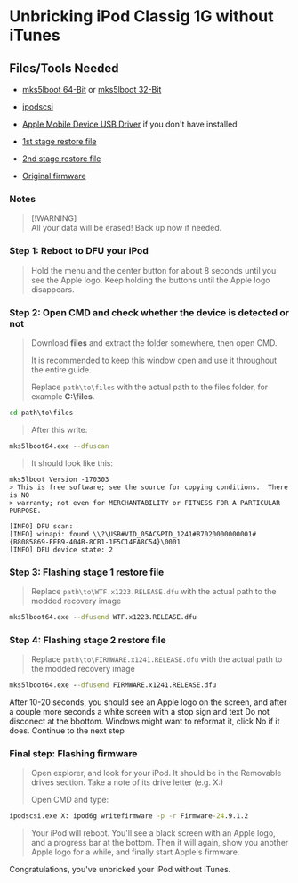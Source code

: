 # Unbricking iPod Classig 1G without iTunes
## Files/Tools Needed

- [mks5lboot 64-Bit](files/mks5lboot64.exe) or [mks5lboot 32-Bit](files/mks5lboot32.exe)

- [ipodscsi](files/ipodscsi.exe)

- [Apple Mobile Device USB Driver](files/Drivers.7z) if you don't have installed

- [1st stage restore file](files/WTF.x1223.RELEASE.dfu)

- [2nd stage restore file](files/FIRMWARE.x1241.RELEASE.dfu)

- [Original firmware](files/Firmware-24.9.1.2)

### Notes
>
> [!WARNING]  
> All your data will be erased! Back up now if needed.

### Step 1: Reboot to DFU your iPod
> Hold the menu and the center button for about 8 seconds until you see the Apple logo. Keep
> holding the buttons until the Apple logo disappears.

### Step 2: Open CMD and check whether the device is detected or not
>
> Download **files** and extract the folder somewhere, then open CMD.
>
> It is recommended to keep this window open and use it throughout the entire guide.
>
> Replace `path\to\files` with the actual path to the files folder, for example **C:\files**.

```cmd
cd path\to\files
```

> After this write:

```cmd
mks5lboot64.exe --dfuscan
```
> It should look like this: 
```
mks5lboot Version -170303
> This is free software; see the source for copying conditions.  There is NO
> warranty; not even for MERCHANTABILITY or FITNESS FOR A PARTICULAR PURPOSE.

[INFO] DFU scan:
[INFO] winapi: found \\?\USB#VID_05AC&PID_1241#87020000000001#{B8085869-FEB9-404B-8CB1-1E5C14FA8C54}\0001
[INFO] DFU device state: 2
```

### Step 3: Flashing stage 1 restore file
>
> Replace `path\to\WTF.x1223.RELEASE.dfu` with the actual path to the modded recovery image

```cmd
mks5lboot64.exe --dfusend WTF.x1223.RELEASE.dfu
```

### Step 4: Flashing stage 2 restore file
>
> Replace `path\to\FIRMWARE.x1241.RELEASE.dfu` with the actual path to the modded recovery image

```cmd
mks5lboot64.exe --dfusend FIRMWARE.x1241.RELEASE.dfu
```

After 10-20 seconds, you should see an Apple logo on the screen, and after a couple more seconds a white screen with a stop sign and text Do not disconect at the bbottom. Windows might want to reformat it, click No if it does. Continue to the next step

### Final step: Flashing firmware
>Open explorer, and look for your iPod. It should be in the Removable drives section. Take a note of its drive letter (e.g. X:)
>
> Open CMD and type:

```cmd
ipodscsi.exe X: ipod6g writefirmware -p -r Firmware-24.9.1.2
```

>Your iPod will reboot. You'll see a black screen with an Apple logo, and a progress bar at the bottom. Then it will again, show you another Apple logo for a while, and finally start Apple's firmware.

Congratulations, you've unbricked your iPod without iTunes.
